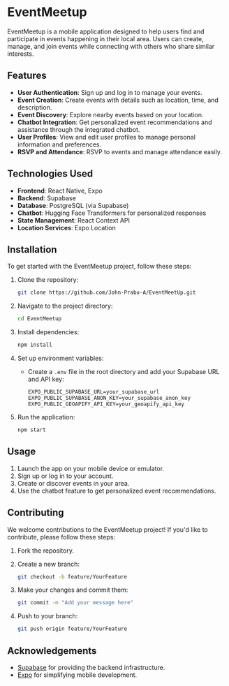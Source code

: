 # EventMeetup

EventMeetup is a mobile application designed to help users find and participate in events happening in their local area. Users can create, manage, and join events while connecting with others who share similar interests.

## Features

- **User Authentication**: Sign up and log in to manage your events.
- **Event Creation**: Create events with details such as location, time, and description.
- **Event Discovery**: Explore nearby events based on your location.
- **Chatbot Integration**: Get personalized event recommendations and assistance through the integrated chatbot.
- **User Profiles**: View and edit user profiles to manage personal information and preferences.
- **RSVP and Attendance**: RSVP to events and manage attendance easily.

## Technologies Used

- **Frontend**: React Native, Expo
- **Backend**: Supabase
- **Database**: PostgreSQL (via Supabase)
- **Chatbot**: Hugging Face Transformers for personalized responses
- **State Management**: React Context API
- **Location Services**: Expo Location

## Installation

To get started with the EventMeetup project, follow these steps:

1. Clone the repository:

   ```bash
   git clone https://github.com/John-Prabu-A/EventMeetUp.git
   ```

2. Navigate to the project directory:

   ```bash
   cd EventMeetup
   ```

3. Install dependencies:

   ```bash
   npm install
   ```

4. Set up environment variables:

   - Create a `.env` file in the root directory and add your Supabase URL and API key:

     ```plaintext
     EXPO_PUBLIC_SUPABASE_URL=your_supabase_url
     EXPO_PUBLIC_SUPABASE_ANON_KEY=your_supabase_anon_key
     EXPO_PUBLIC_GEOAPIFY_API_KEY=your_geoapify_api_key
     ```

5. Run the application:

   ```bash
   npm start
   ```

## Usage

1. Launch the app on your mobile device or emulator.
2. Sign up or log in to your account.
3. Create or discover events in your area.
4. Use the chatbot feature to get personalized event recommendations.

## Contributing

We welcome contributions to the EventMeetup project! If you'd like to contribute, please follow these steps:

1. Fork the repository.
2. Create a new branch:

   ```bash
   git checkout -b feature/YourFeature
   ```

3. Make your changes and commit them:

   ```bash
   git commit -m "Add your message here"
   ```

4. Push to your branch:

   ```bash
   git push origin feature/YourFeature
   ```

## Acknowledgements

- [Supabase](https://supabase.com/) for providing the backend infrastructure.
- [Expo](https://expo.dev/) for simplifying mobile development.
